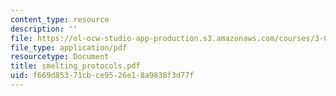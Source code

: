 ```yaml
---
content_type: resource
description: ''
file: https://ol-ocw-studio-app-production.s3.amazonaws.com/courses/3-094-materials-in-human-experience-spring-2004/f669d85371cbce9526e18a9838f3d77f_smelting_protocols.pdf
file_type: application/pdf
resourcetype: Document
title: smelting_protocols.pdf
uid: f669d853-71cb-ce95-26e1-8a9838f3d77f
---
```

